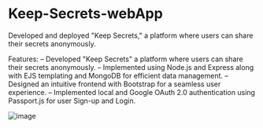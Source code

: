 # Keep-Secrets-webApp
Developed and deployed "Keep Secrets," a platform where users can share their secrets anonymously.

Features:
– Developed "Keep Secrets" a platform where users can share their secrets anonymously.
– Implemented using Node.js and Express along with EJS templating and MongoDB for efficient data management.
– Designed an intuitive frontend with Bootstrap for a seamless user experience.
– Implemented local and Google OAuth 2.0 authentication using Passport.js for user Sign-up and Login.

![image](https://github.com/SunnyK9325/Keep-Secrets-webApp/assets/95949944/19262e83-3ce9-4d87-ac80-0973bbdeec5e)
